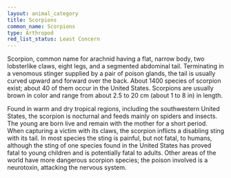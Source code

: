 ```yaml
---
layout: animal_category
title: Scorpions
common_name: Scorpions
type: Arthropod
red_list_status: Least Concern
---
```


Scorpion, common name for arachnid having a flat, narrow body, two lobsterlike claws, eight legs, and a segmented abdominal tail. Terminating in a venomous stinger supplied by a pair of poison glands, the tail is usually curved upward and forward over the back. About 1400 species of scorpion exist; about 40 of them occur in the United States. Scorpions are usually brown in color and range from about 2.5 to 20 cm (about 1 to 8 in) in length.

Found in warm and dry tropical regions, including the southwestern United States, the scorpion is nocturnal and feeds mainly on spiders and insects. The young are born live and remain with the mother for a short period. When capturing a victim with its claws, the scorpion inflicts a disabling sting with its tail. In most species the sting is painful, but not fatal, to humans, although the sting of one species found in the United States has proved fatal to young children and is potentially fatal to adults. Other areas of the world have more dangerous scorpion species; the poison involved is a neurotoxin, attacking the nervous system.